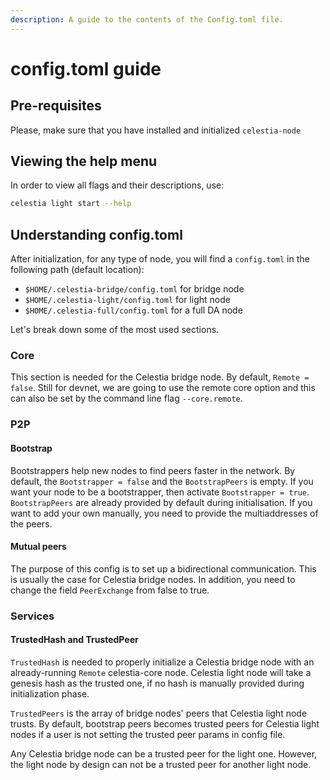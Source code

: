 ```yaml
---
description: A guide to the contents of the Config.toml file.
---
```


# config.toml guide

## Pre-requisites

Please, make sure that you have installed and initialized `celestia-node`

## Viewing the help menu

In order to view all flags and their descriptions, use:

```bash
celestia light start --help
```

## Understanding config.toml

After initialization, for any type of node, you will find a
`config.toml` in the following path (default location):

- `$HOME/.celestia-bridge/config.toml` for bridge node
- `$HOME/.celestia-light/config.toml` for light node
- `$HOME/.celestia-full/config.toml` for a full DA node

Let's break down some of the most used sections.

### Core

This section is needed for the Celestia bridge node.
By default, `Remote = false`. Still for devnet, we are going
to use the remote core option and this can also be set
by the command line flag `--core.remote`.

### P2P

#### Bootstrap

Bootstrappers help new nodes to find peers faster in the network.
By default, the `Bootstrapper = false` and the `BootstrapPeers` is empty.
If you want your node to be a bootstrapper, then activate `Bootstrapper = true`.
`BootstrapPeers` are already provided by default during initialisation.
If you want to add your own manually, you need to provide the
multiaddresses of the peers.

#### Mutual peers

The purpose of this config is to set up a bidirectional communication.
This is usually the case for Celestia bridge nodes. In addition, you
need to change the field `PeerExchange` from false to true.

### Services

#### TrustedHash and TrustedPeer

`TrustedHash` is needed to properly initialize a Celestia bridge
node with an already-running `Remote` celestia-core node. Celestia
light node will take a genesis hash as the trusted one, if no hash
is manually provided during initialization phase.

`TrustedPeers` is the array of bridge nodes' peers that Celestia
light node trusts. By default, bootstrap peers becomes trusted peers
for Celestia light nodes if a user is not setting the trusted peer params
in config file.

Any Celestia bridge node can be a trusted peer for the light one. However,
the light node by design can not be a trusted peer for another light node.

